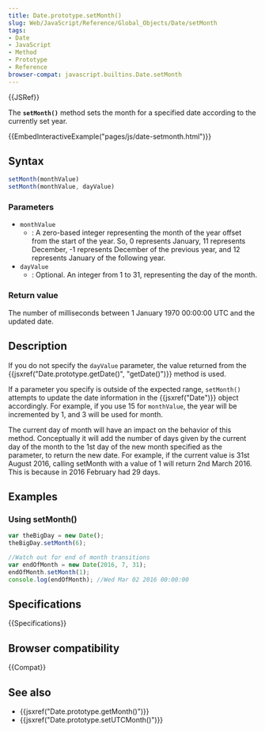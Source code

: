```yaml
---
title: Date.prototype.setMonth()
slug: Web/JavaScript/Reference/Global_Objects/Date/setMonth
tags:
- Date
- JavaScript
- Method
- Prototype
- Reference
browser-compat: javascript.builtins.Date.setMonth
---
```

{{JSRef}}

The **`setMonth()`** method sets the month for a specified date according to the
currently set year.

{{EmbedInteractiveExample("pages/js/date-setmonth.html")}}

## Syntax

```js
setMonth(monthValue)
setMonth(monthValue, dayValue)
```

### Parameters

*   `monthValue`
    *   : A zero-based integer representing the month of the year offset from the
        start of the year. So, 0 represents January, 11 represents December, -1
        represents December of the previous year, and 12 represents January of the
        following year.
*   `dayValue`
    *   : Optional. An integer from 1 to 31, representing the day of the month.

### Return value

The number of milliseconds between 1 January 1970 00:00:00 UTC and the updated
date.

## Description

If you do not specify the `dayValue` parameter, the value returned from the
{{jsxref("Date.prototype.getDate()", "getDate()")}} method is
used.

If a parameter you specify is outside of the expected range, `setMonth()`
attempts to update the date information in the {{jsxref("Date")}} object
accordingly. For example, if you use 15 for `monthValue`, the year will be
incremented by 1, and 3 will be used for month.

The current day of month will have an impact on the behavior of this method.
Conceptually it will add the number of days given by the current day of the
month to the 1st day of the new month specified as the parameter, to return the
new date. For example, if the current value is 31st August 2016, calling
setMonth with a value of 1 will return 2nd March 2016. This is because in 2016
February had 29 days.

## Examples

### Using setMonth()

```js
var theBigDay = new Date();
theBigDay.setMonth(6);

//Watch out for end of month transitions
var endOfMonth = new Date(2016, 7, 31);
endOfMonth.setMonth(1);
console.log(endOfMonth); //Wed Mar 02 2016 00:00:00
```

## Specifications

{{Specifications}}

## Browser compatibility

{{Compat}}

## See also

*   {{jsxref("Date.prototype.getMonth()")}}
*   {{jsxref("Date.prototype.setUTCMonth()")}}
